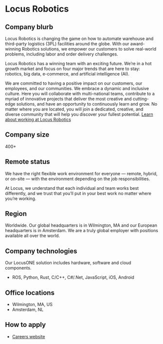 # Locus Robotics

## Company blurb


Locus Robotics is changing the game on how to automate warehouse and third-party logistics (3PL) facilities around the globe. With our award-winning Robotics solutions, we empower our customers to solve real-world problems, including labor and order delivery challenges.  

Locus Robotics has a winning team with an exciting future. We’re in a hot growth market and focus on four major trends that are here to stay: robotics, big data, e-commerce, and artificial intelligence (AI). 

We are committed to having a positive impact on our customers, our employees, and our communities. We embrace a dynamic and inclusive culture. Here you will collaborate with multi-national teams, contribute to a myriad of innovative projects that deliver the most creative and cutting-edge solutions, and have an opportunity to continuously learn and grow. No matter where you are located, you will join a dedicated, creative, and diverse community that will help you discover your fullest potential.  [Learn about working at Locus Robotics](https://locusrobotics.com/company/careers)

## Company size

400+

## Remote status

We have the right flexible work environment for everyone — remote, hybrid, or on-site — with the environment depending on the job responsibilities. 

At Locus, we understand that each individual and team works best differently, and we trust that you’ll put in your best work no matter where you’re working. 


## Region

Worldwide.  Our global headquarters is in Wilmington, MA and our European headquarters is in Amsterdam. We are a truly global employer with positions available all over the world.  

## Company technologies

Our LocusONE solution includes hardware, software and cloud components.

- ROS, Python, Rust, C/C++, C#/.Net, JavaScript, iOS, Android

## Office locations

- Wilmington, MA, US
- Amsterdam, NL

## How to apply

- [Careers website](https://locusrobotics.com/company/careers)
